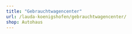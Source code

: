 ```yaml
---
title: "Gebrauchtwagencenter"
url: /lauda-koenigshofen/gebrauchtwagencenter/
shop: Autohaus
---
```

